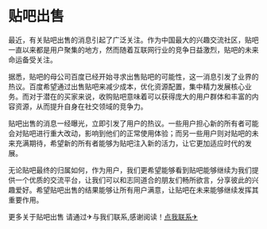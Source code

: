# 贴吧出售

最近，有关贴吧出售的消息引起了广泛关注。作为中国最大的兴趣交流社区，贴吧一直以来都是用户聚集的地方，然而随着互联网行业的竞争日益激烈，贴吧的未来命运备受关注。

据悉，贴吧的母公司百度已经开始寻求出售贴吧的可能性，这一消息引发了业界的热议。百度希望通过出售贴吧来减少成本，优化资源配置，集中精力发展核心业务。而对于潜在的买家来说，收购贴吧意味着可以获得庞大的用户群体和丰富的内容资源，从而提升自身在社交领域的竞争力。

贴吧出售的消息一经曝光，立即引发了用户的热议。一些用户担心新的所有者可能会对贴吧进行重大改动，影响到他们的正常使用体验；而另一些用户则对贴吧的未来充满期待，希望新的所有者能够为贴吧注入新的活力，让它更加适应时代的发展。

无论贴吧最终的归属如何，作为用户，我们更希望能够看到贴吧能够继续为我们提供一个优质的交流平台，让我们可以和志同道合的朋友们畅所欲言，分享彼此的兴趣爱好。希望贴吧出售的结果能够让所有用户满意，让贴吧在未来能够继续发挥其重要作用。

更多关于贴吧出售 请通过✈与我们联系,感谢阅读！[点我联系✈](https://app.G208.com)